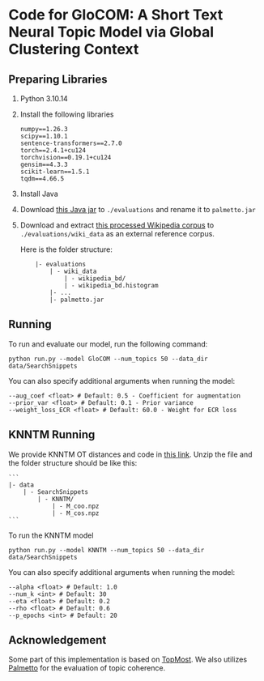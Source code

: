 # Code for GloCOM: A Short Text Neural Topic Model via Global Clustering Context

## Preparing Libraries

1. Python 3.10.14
2. Install the following libraries
    ```
    numpy==1.26.3
    scipy==1.10.1
    sentence-transformers==2.7.0
    torch==2.4.1+cu124
    torchvision==0.19.1+cu124
    gensim==4.3.3
    scikit-learn==1.5.1
    tqdm==4.66.5
    ```
    
2. Install Java
3. Download [this Java jar](https://hobbitdata.informatik.uni-leipzig.de/homes/mroeder/palmetto/palmetto-0.1.0-jar-with-dependencies.jar) to `./evaluations` and rename it to `palmetto.jar`
4. Download and extract [this processed Wikipedia corpus](https://hobbitdata.informatik.uni-leipzig.de/homes/mroeder/palmetto/Wikipedia_bd.zip) to `./evaluations/wiki_data` as an external reference corpus.

    Here is the folder structure:
    ```
        |- evaluations
            | - wiki_data
                | - wikipedia_bd/
                | - wikipedia_bd.histogram
            |- ...
            |- palmetto.jar
    ```

## Running
To run and evaluate our model, run the following command:
```
python run.py --model GloCOM --num_topics 50 --data_dir data/SearchSnippets 
```

You can also specify additional arguments when running the model:

```
--aug_coef <float> # Default: 0.5 - Coefficient for augmentation 
--prior_var <float> # Default: 0.1 - Prior variance
--weight_loss_ECR <float> # Default: 60.0 - Weight for ECR loss
```

## KNNTM Running

We provide KNNTM OT distances and code in [this link](https://drive.google.com/file/d/1ArmApnG2exZNp8zZ-F-bUVEGj7Qi2F92/view?usp=sharing). Unzip the file and the folder structure should be like this:

    ```
    |- data
        | - SearchSnippets
            | - KNNTM/
                | - M_coo.npz
                | - M_cos.npz
    ```

To run the KNNTM model

```
python run.py --model KNNTM --num_topics 50 --data_dir data/SearchSnippets
```

You can also specify additional arguments when running the model:
```
--alpha <float> # Default: 1.0
--num_k <int> # Default: 30 
--eta <float> # Default: 0.2 
--rho <float> # Default: 0.6 
--p_epochs <int> # Default: 20
```

## Acknowledgement
Some part of this implementation is based on [TopMost](https://github.com/BobXWu/TopMost). We also utilizes [Palmetto](https://github.com/dice-group/Palmetto) for the evaluation of topic coherence.
